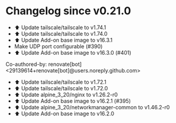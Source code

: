 # Changelog since v0.21.0
- ⬆️ Update tailscale/tailscale to v1.74.1 
- ⬆️ Update tailscale/tailscale to v1.74.0 
- ⬆️ Update Add-on base image to v16.3.1 
- Make UDP port configurable (#390) 
- ⬆️ Update Add-on base image to v16.3.0 (#401)

Co-authored-by: renovate[bot] <29139614+renovate[bot]@users.noreply.github.com> 
- ⬆️ Update tailscale/tailscale to v1.72.1 
- ⬆️ Update tailscale/tailscale to v1.72.0 
- ⬆️ Update alpine_3_20/nginx to v1.26.2-r0 
- ⬆️ Update Add-on base image to v16.2.1 (#395) 
- ⬆️ Update alpine_3_20/networkmanager-common to v1.46.2-r0 
- ⬆️ Update Add-on base image to v16.2.0 
